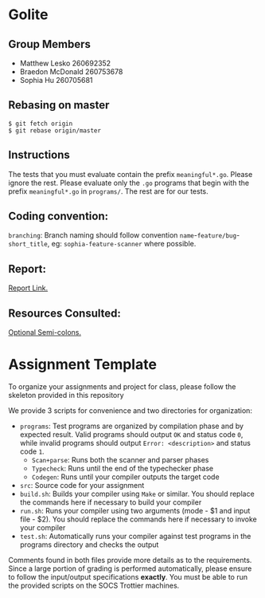 # Golite

## Group Members
- Matthew Lesko 260692352
- Braedon McDonald 260753678
- Sophia Hu 260705681

## Rebasing on master
```
$ git fetch origin
$ git rebase origin/master
```

## Instructions
The tests that you must evaluate contain the prefix `meaningful*.go`. Please ignore the rest.
Please evaluate only the `.go` programs that begin with the prefix `meaningful*.go` in `programs/`. The rest are for our tests.

## Coding convention:

`branching`: Branch naming should follow convention `name`-`feature/bug`-`short_title`, eg: `sophia-feature-scanner` where possible.

## Report:

[Report Link.](https://docs.google.com/document/d/1H60gGayERn9IGiQ-lXdMc65WfG8EbcELD4KvlptWegU/edit?usp=sharing)

## Resources Consulted:
[Optional Semi-colons.](https://github.com/comp520/Examples/blob/master/flex%2Bbison/optional-semicolon/tiny.l)

# Assignment Template

To organize your assignments and project for class, please follow the skeleton provided in this repository

We provide 3 scripts for convenience and two directories for organization:

* `programs`: Test programs are organized by compilation phase and by expected result. Valid programs should output `OK` and status code `0`, while invalid programs should output `Error: <description>` and status code `1`.
  * `Scan+parse`: Runs both the scanner and parser phases
  * `Typecheck`: Runs until the end of the typechecker phase
  * `Codegen`: Runs until your compiler outputs the target code
* `src`: Source code for your assignment
* `build.sh`: Builds your compiler using `Make` or similar. You should replace the commands here if necessary to build your compiler
* `run.sh`: Runs your compiler using two arguments (mode - $1 and input file - $2). You should replace the commands here if necessary to invoke your compiler
* `test.sh`: Automatically runs your compiler against test programs in the programs directory and checks the output

Comments found in both files provide more details as to the requirements. Since a large portion of grading is performed automatically, please ensure to follow the input/output specifications **exactly**. You must be able to run the provided scripts on the SOCS Trottier machines.
